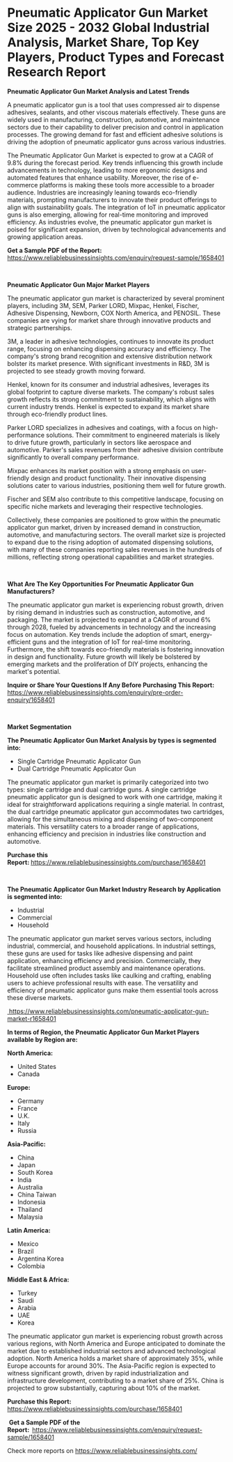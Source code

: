 <p><h1>Pneumatic Applicator Gun Market Size 2025 - 2032 Global Industrial Analysis, Market Share, Top Key Players, Product Types and Forecast Research Report</h1></p><p><strong>Pneumatic Applicator Gun Market Analysis and Latest Trends</strong></p>
<p><p>A pneumatic applicator gun is a tool that uses compressed air to dispense adhesives, sealants, and other viscous materials effectively. These guns are widely used in manufacturing, construction, automotive, and maintenance sectors due to their capability to deliver precision and control in application processes. The growing demand for fast and efficient adhesive solutions is driving the adoption of pneumatic applicator guns across various industries.</p><p>The Pneumatic Applicator Gun Market is expected to grow at a CAGR of 9.8% during the forecast period. Key trends influencing this growth include advancements in technology, leading to more ergonomic designs and automated features that enhance usability. Moreover, the rise of e-commerce platforms is making these tools more accessible to a broader audience. Industries are increasingly leaning towards eco-friendly materials, prompting manufacturers to innovate their product offerings to align with sustainability goals. The integration of IoT in pneumatic applicator guns is also emerging, allowing for real-time monitoring and improved efficiency. As industries evolve, the pneumatic applicator gun market is poised for significant expansion, driven by technological advancements and growing application areas.</p></p>
<p><strong>Get a Sample PDF of the Report:&nbsp;</strong> <a href="https://www.reliablebusinessinsights.com/enquiry/request-sample/1658401?utm_campaign=2397&utm_medium=2&utm_source=Github&utm_content=ia&utm_term=17022025&utm_id=pneumatic-applicator-gun">https://www.reliablebusinessinsights.com/enquiry/request-sample/1658401</a></p>
<p>&nbsp;</p>
<p><strong>Pneumatic Applicator Gun Major Market Players</strong></p>
<p><p>The pneumatic applicator gun market is characterized by several prominent players, including 3M, SEM, Parker LORD, Mixpac, Henkel, Fischer, Adhesive Dispensing, Newborn, COX North America, and PENOSIL. These companies are vying for market share through innovative products and strategic partnerships.</p><p>3M, a leader in adhesive technologies, continues to innovate its product range, focusing on enhancing dispensing accuracy and efficiency. The company's strong brand recognition and extensive distribution network bolster its market presence. With significant investments in R&D, 3M is projected to see steady growth moving forward.</p><p>Henkel, known for its consumer and industrial adhesives, leverages its global footprint to capture diverse markets. The company's robust sales growth reflects its strong commitment to sustainability, which aligns with current industry trends. Henkel is expected to expand its market share through eco-friendly product lines.</p><p>Parker LORD specializes in adhesives and coatings, with a focus on high-performance solutions. Their commitment to engineered materials is likely to drive future growth, particularly in sectors like aerospace and automotive. Parker's sales revenues from their adhesive division contribute significantly to overall company performance.</p><p>Mixpac enhances its market position with a strong emphasis on user-friendly design and product functionality. Their innovative dispensing solutions cater to various industries, positioning them well for future growth.</p><p>Fischer and SEM also contribute to this competitive landscape, focusing on specific niche markets and leveraging their respective technologies.</p><p>Collectively, these companies are positioned to grow within the pneumatic applicator gun market, driven by increased demand in construction, automotive, and manufacturing sectors. The overall market size is projected to expand due to the rising adoption of automated dispensing solutions, with many of these companies reporting sales revenues in the hundreds of millions, reflecting strong operational capabilities and market strategies.</p></p>
<p>&nbsp;</p>
<p><strong>What Are The Key Opportunities For Pneumatic Applicator Gun Manufacturers?</strong></p>
<p><p>The pneumatic applicator gun market is experiencing robust growth, driven by rising demand in industries such as construction, automotive, and packaging. The market is projected to expand at a CAGR of around 6% through 2028, fueled by advancements in technology and the increasing focus on automation. Key trends include the adoption of smart, energy-efficient guns and the integration of IoT for real-time monitoring. Furthermore, the shift towards eco-friendly materials is fostering innovation in design and functionality. Future growth will likely be bolstered by emerging markets and the proliferation of DIY projects, enhancing the market's potential.</p></p>
<p><strong>Inquire or Share Your Questions If Any Before Purchasing This Report:</strong> <a href="https://www.reliablebusinessinsights.com/enquiry/pre-order-enquiry/1658401?utm_campaign=2397&utm_medium=2&utm_source=Github&utm_content=ia&utm_term=17022025&utm_id=pneumatic-applicator-gun">https://www.reliablebusinessinsights.com/enquiry/pre-order-enquiry/1658401</a></p>
<p>&nbsp;</p>
<p><strong>Market Segmentation</strong></p>
<p><strong>The Pneumatic Applicator Gun Market Analysis by types is segmented into:</strong></p>
<p><ul><li>Single Cartridge Pneumatic Applicator Gun</li><li>Dual Cartridge Pneumatic Applicator Gun</li></ul></p>
<p><p>The pneumatic applicator gun market is primarily categorized into two types: single cartridge and dual cartridge guns. A single cartridge pneumatic applicator gun is designed to work with one cartridge, making it ideal for straightforward applications requiring a single material. In contrast, the dual cartridge pneumatic applicator gun accommodates two cartridges, allowing for the simultaneous mixing and dispensing of two-component materials. This versatility caters to a broader range of applications, enhancing efficiency and precision in industries like construction and automotive.</p></p>
<p><strong>Purchase this Report:&nbsp;</strong><a href="https://www.reliablebusinessinsights.com/purchase/1658401?utm_campaign=2397&utm_medium=2&utm_source=Github&utm_content=ia&utm_term=17022025&utm_id=pneumatic-applicator-gun">https://www.reliablebusinessinsights.com/purchase/1658401</a></p>
<p>&nbsp;</p>
<p><strong>The Pneumatic Applicator Gun Market Industry Research by Application is segmented into:</strong></p>
<p><ul><li>Industrial</li><li>Commercial</li><li>Household</li></ul></p>
<p><p>The pneumatic applicator gun market serves various sectors, including industrial, commercial, and household applications. In industrial settings, these guns are used for tasks like adhesive dispensing and paint application, enhancing efficiency and precision. Commercially, they facilitate streamlined product assembly and maintenance operations. Household use often includes tasks like caulking and crafting, enabling users to achieve professional results with ease. The versatility and efficiency of pneumatic applicator guns make them essential tools across these diverse markets.</p></p>
<p><a href="https://www.reliablebusinessinsights.com/pneumatic-applicator-gun-market-r1658401?utm_campaign=2397&utm_medium=2&utm_source=Github&utm_content=ia&utm_term=17022025&utm_id=pneumatic-applicator-gun">&nbsp;https://www.reliablebusinessinsights.com/pneumatic-applicator-gun-market-r1658401</a></p>
<p><strong>In terms of Region, the Pneumatic Applicator Gun Market Players available by Region are:</strong></p>
<p>
    <p> <strong> North America: </strong>
        <ul>
            <li>United States</li>
            <li>Canada</li>
        </ul>
        </p> 
    <p> <strong> Europe: </strong>
        <ul>
            <li>Germany</li>
            <li>France</li>
            <li>U.K.</li>
            <li>Italy</li>
            <li>Russia</li>
        </ul>
        </p> 
    <p> <strong> Asia-Pacific: </strong>
        <ul>
            <li>China</li>
            <li>Japan</li>
            <li>South Korea</li>
            <li>India</li>
            <li>Australia</li>
            <li>China Taiwan</li>
            <li>Indonesia</li>
            <li>Thailand</li>
            <li>Malaysia</li>
        </ul>
        </p> 
    <p> <strong> Latin America: </strong>
        <ul>
            <li>Mexico</li>
            <li>Brazil</li>
            <li>Argentina Korea</li>
            <li>Colombia</li>
        </ul>
        </p> 
    <p> <strong> Middle East & Africa: </strong>
        <ul>
            <li>Turkey</li>
            <li>Saudi</li>
            <li>Arabia</li>
            <li>UAE</li>
            <li>Korea</li>
        </ul>
    </p>
    </p>
<p><p>The pneumatic applicator gun market is experiencing robust growth across various regions, with North America and Europe anticipated to dominate the market due to established industrial sectors and advanced technological adoption. North America holds a market share of approximately 35%, while Europe accounts for around 30%. The Asia-Pacific region is expected to witness significant growth, driven by rapid industrialization and infrastructure development, contributing to a market share of 25%. China is projected to grow substantially, capturing about 10% of the market.</p></p>
<p><strong>Purchase this Report: </strong><a href="https://www.reliablebusinessinsights.com/purchase/1658401?utm_campaign=2397&utm_medium=2&utm_source=Github&utm_content=ia&utm_term=17022025&utm_id=pneumatic-applicator-gun">https://www.reliablebusinessinsights.com/purchase/1658401</a></p>
<p>&nbsp;<strong>Get a Sample PDF of the Report:&nbsp;&nbsp;</strong><a href="https://www.reliablebusinessinsights.com/enquiry/request-sample/1658401?utm_campaign=2397&utm_medium=2&utm_source=Github&utm_content=ia&utm_term=17022025&utm_id=pneumatic-applicator-gun">https://www.reliablebusinessinsights.com/enquiry/request-sample/1658401</a></p>
<p><strong></strong></p>
<p>Check more reports on <a href="https://www.reliablebusinessinsights.com/?utm_campaign=2397&utm_medium=2&utm_source=Github&utm_content=ia&utm_term=17022025&utm_id=pneumatic-applicator-gun">https://www.reliablebusinessinsights.com/</a></p>
